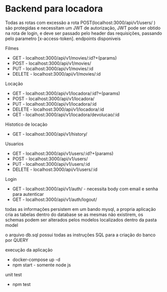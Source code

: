 # Backend para locadora

Todas as rotas com excessão a rota POST(localhost:3000/api/v1/users/ ) são protegidas e necessitam um JWT de autorização, 
JWT pode ser obtido na rota de login, e deve ser passado pelo header das requisições, passando pelo parametro [x-access-token].
endpoints disponiveis

Filmes
- GET - localhost:3000/api/v1/movies/:id?+(params)
- POST - localhost:3000/api/v1/movies/
- PUT - localhost:3000/api/v1/movies/:id
- DELETE - localhost:3000/api/v1/movies/:id

Locação
- GET - localhost:3000/api/v1/locadora/:id?+(params)
- POST - localhost:3000/api/v1/locadora/
- PUT - localhost:3000/api/v1/locadora/:id
- DELETE - localhost:3000/api/v1/locadora/:id
- GET - localhost:3000/api/v1/locadora/devolucao/:id

Histotico de locação
- GET - localhost:3000/api/v1/history/

Usuarios
- GET - localhost:3000/api/v1/users/:id?+(params)
- POST - localhost:3000/api/v1/users/
- PUT - localhost:3000/api/v1/users/:id
- DELETE - localhost:3000/api/v1/users/:id

Login
- GET - localhost:3000/api/v1/auth/ - necessita body com email e senha para autenticar
- GET - localhost:3000/api/v1/auth/logout/


todas as informações persistem em um bando mysql, a propria aplicação cria as tabelas dentro do database se as mesmas não existirem, os schemas podem ser alterados
pelos modelos localizados dentro da pasta model

o arquivo db.sql possui todas as instruções SQL para a criação do banco por QUERY

execução da aplicação
- docker-compose up -d
- npm start - somente node js

unit test
- npm test
